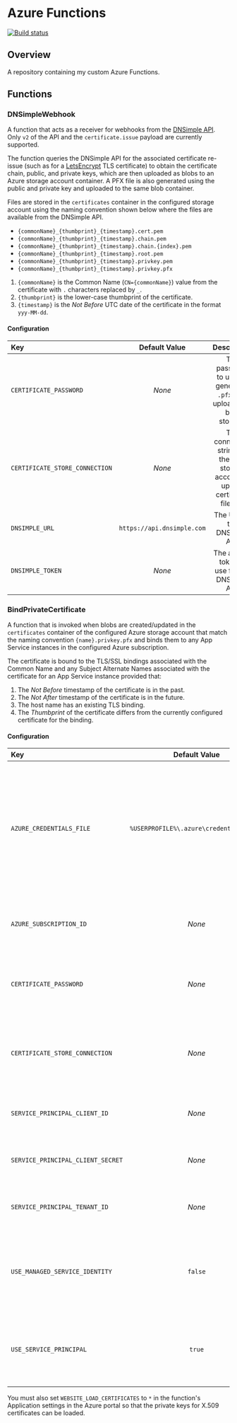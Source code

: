 # Azure Functions

[![Build status](https://github.com/martincostello/azure-functions/workflows/build/badge.svg?branch=main&event=push)](https://github.com/martincostello/azure-functions/actions?query=workflow%3Abuild+branch%3Amain+event%3Apush)

## Overview

A repository containing my custom Azure Functions.

## Functions

### DNSimpleWebhook

A function that acts as a receiver for webhooks from the [DNSimple API](https://dnsimple.com/webhooks). Only `v2` of the API and the `certificate.issue` payload are currently supported.

The function queries the DNSimple API for the associated certificate re-issue (such as for a [LetsEncrypt](https://letsencrypt.org/) TLS certificate) to obtain the certificate chain, public, and private keys, which are then uploaded as blobs to an Azure storage account container. A PFX file is also generated using the public and private key and uploaded to the same blob container.

Files are stored in the `certificates` container in the configured storage account using the naming convention shown below where the files are available from the DNSimple API.

  * `{commonName}_{thumbprint}_{timestamp}.cert.pem`
  * `{commonName}_{thumbprint}_{timestamp}.chain.pem`
  * `{commonName}_{thumbprint}_{timestamp}.chain.{index}.pem`
  * `{commonName}_{thumbprint}_{timestamp}.root.pem`
  * `{commonName}_{thumbprint}_{timestamp}.privkey.pem`
  * `{commonName}_{thumbprint}_{timestamp}.privkey.pfx`


  1. `{commonName}` is the Common Name (`CN={commonName}`) value from the certificate with `.` characters replaced by `_`.
  1. `{thumbprint}` is the lower-case thumbprint of the certificate.
  1. `{timestamp}` is the _Not Before_ UTC date of the certificate in the format `yyy-MM-dd`.

#### Configuration

| **Key** | **Default Value** | **Description**
|:--|:-:|:-:|
| `CERTIFICATE_PASSWORD` | _None_ | The password to use for generated `.pfx` files uploaded to blob storage. |
| `CERTIFICATE_STORE_CONNECTION` | _None_ | The connection string for the blob storage account to upload certificate files to. |
| `DNSIMPLE_URL` | `https://api.dnsimple.com` | The URL of the DNSimple API. |
| `DNSIMPLE_TOKEN` | _None_ | The access token to use for the DNSimple API. |

### BindPrivateCertificate

A function that is invoked when blobs are created/updated in the `certificates` container of the configured Azure storage account that match the naming convention `{name}.privkey.pfx` and binds them to any App Service instances in the configured Azure subscription.

The certificate is bound to the TLS/SSL bindings associated with the Common Name and any Subject Alternate Names associated with the certificate for an App Service instance provided that:

  1. The _Not Before_ timestamp of the certificate is in the past.
  1. The _Not After_ timestamp of the certificate is in the future.
  1. The host name has an existing TLS binding.
  1. The _Thumbprint_ of the certificate differs from the currently configured certificate for the binding.

#### Configuration

| **Key** | **Default Value** | **Description**
|:--|:-:|:-:|
| `AZURE_CREDENTIALS_FILE` | `%USERPROFILE%\.azure\credentials.json` | The path to the Azure credentials file to use to authenticate with Azure Resource Management APIs if not using Service Principal or Managed Service Identity authentication. |
| `AZURE_SUBSCRIPTION_ID` | _None_ | The Id of the Azure subscription to configure App Services instances in. |
| `CERTIFICATE_PASSWORD` | _None_ | The password associated with the X.509 certificates stored in the Azure storage account. |
| `CERTIFICATE_STORE_CONNECTION` | _None_ | The connection string for the blob storage account which X.509 certificates are stored in. |
| `SERVICE_PRINCIPAL_CLIENT_ID` | _None_ | The client Id to use for Service Principal authentication. |
| `SERVICE_PRINCIPAL_CLIENT_SECRET` | _None_ | The client secret to use for Service Principal authentication. |
| `SERVICE_PRINCIPAL_TENANT_ID` | _None_ | The tenant Id to use for Service Principal authentication. |
| `USE_MANAGED_SERVICE_IDENTITY` | `false` | Whether to use Managed Service Identity authentication with Azure Resource Management APIs. |
| `USE_SERVICE_PRINCIPAL` | `true` | Whether to use a Service Principal for authentication with Azure Resource Management APIs. |

You must also set `WEBSITE_LOAD_CERTIFICATES` to `*` in the function's Application settings in the Azure portal so that the private keys for X.509 certificates can be loaded.
